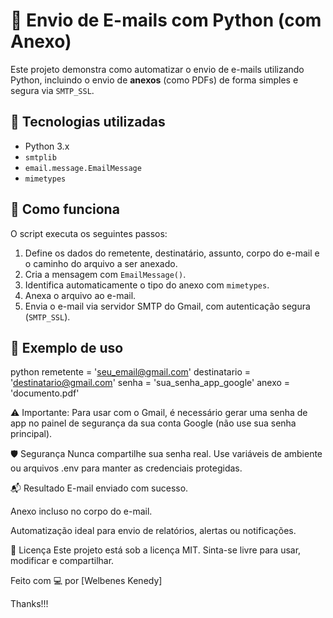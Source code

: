 # 📧 Envio de E-mails com Python (com Anexo)

Este projeto demonstra como automatizar o envio de e-mails utilizando Python, incluindo o envio de **anexos** (como PDFs) de forma simples e segura via `SMTP_SSL`.

## 🚀 Tecnologias utilizadas

- Python 3.x
- `smtplib`
- `email.message.EmailMessage`
- `mimetypes`

## 🧠 Como funciona

O script executa os seguintes passos:

1. Define os dados do remetente, destinatário, assunto, corpo do e-mail e o caminho do arquivo a ser anexado.
2. Cria a mensagem com `EmailMessage()`.
3. Identifica automaticamente o tipo do anexo com `mimetypes`.
4. Anexa o arquivo ao e-mail.
5. Envia o e-mail via servidor SMTP do Gmail, com autenticação segura (`SMTP_SSL`).

## 📄 Exemplo de uso

python
remetente = 'seu_email@gmail.com'
destinatario = 'destinatario@gmail.com'
senha = 'sua_senha_app_google'
anexo = 'documento.pdf'


⚠️ Importante: Para usar com o Gmail, é necessário gerar uma senha de app no painel de segurança da sua conta Google (não use sua senha principal).

🛡️ Segurança
Nunca compartilhe sua senha real. Use variáveis de ambiente ou arquivos .env para manter as credenciais protegidas.

📬 Resultado
E-mail enviado com sucesso.

Anexo incluso no corpo do e-mail.

Automatização ideal para envio de relatórios, alertas ou notificações.

📌 Licença
Este projeto está sob a licença MIT. Sinta-se livre para usar, modificar e compartilhar.

Feito com 💻 por [Welbenes Kenedy]


Thanks!!!
